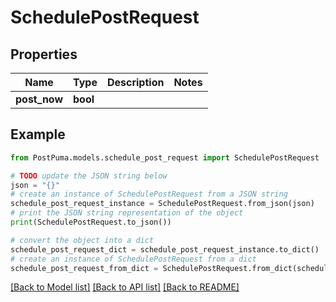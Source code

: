 # SchedulePostRequest


## Properties

Name | Type | Description | Notes
------------ | ------------- | ------------- | -------------
**post_now** | **bool** |  | 

## Example

```python
from PostPuma.models.schedule_post_request import SchedulePostRequest

# TODO update the JSON string below
json = "{}"
# create an instance of SchedulePostRequest from a JSON string
schedule_post_request_instance = SchedulePostRequest.from_json(json)
# print the JSON string representation of the object
print(SchedulePostRequest.to_json())

# convert the object into a dict
schedule_post_request_dict = schedule_post_request_instance.to_dict()
# create an instance of SchedulePostRequest from a dict
schedule_post_request_from_dict = SchedulePostRequest.from_dict(schedule_post_request_dict)
```
[[Back to Model list]](../README.md#documentation-for-models) [[Back to API list]](../README.md#documentation-for-api-endpoints) [[Back to README]](../README.md)



